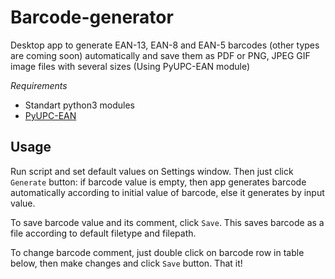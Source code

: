 # Barcode-generator
Desktop app to generate EAN-13, EAN-8 and EAN-5 barcodes (other types are coming soon) automatically and save them as PDF or PNG, JPEG GIF image files with several sizes
(Using PyUPC-EAN module)

*Requirements*
- Standart python3 modules
- [PyUPC-EAN](https://pypi.python.org/pypi/PyUPC-EAN/)

Usage
-----

Run script and set default values on Settings window. Then just click  `Generate` button: if barcode value is empty, then app generates barcode automatically according to initial value of barcode, else it generates by input value.

To save barcode value and its comment, click `Save`. This saves barcode as a file according to default filetype and filepath.

To change barcode comment, just double click on barcode row in table below, then make changes and click `Save` button. That it!
